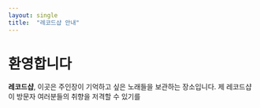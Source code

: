 ```yaml
---
layout: single
title:  "레코드샵 안내"
---
```


# 환영합니다

**레코드샵**, 이곳은 주인장이 기억하고 싶은 노래들을 보관하는 장소입니다. 제 레코드샵이 방문자 여러분들의 취향을 저격할 수 있기를
